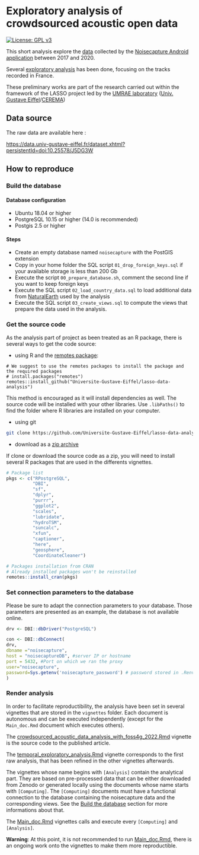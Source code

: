 # Exploratory analysis of crowdsourced acoustic open data

[![License: GPL v3](https://img.shields.io/badge/License-GPLv3-blue.svg)](https://www.gnu.org/licenses/gpl-3.0)

This short analysis explore the [data](https://research-data.Universite-Gustave-Eiffel.fr/dataset.xhtml?persistentId=doi:10.25578/J5DG3W) collected by the [Noisecapture Android application](https://play.google.com/store/apps/details?id=org.noise_planet.noisecapture) between 2017 and 2020.

Several [exploratory analysis](https://Universite-Gustave-Eiffel.github.io/lasso-data-analysis/articles/) 
has been done, focusing on the tracks recorded in France.

These preliminary works are part of the research carried out 
within the framework of the LASSO project 
led by the [UMRAE laboratory](https://www.umrae.fr/en/) ([Univ. Gustave Eiffel](https://www.univ-gustave-eiffel.fr/)/[CEREMA](http://www.cerema.fr/))

## Data source

The raw data are available here :

https://data.univ-gustave-eiffel.fr/dataset.xhtml?persistentId=doi:10.25578/J5DG3W

## How to reproduce
### Build the database
#### Database configuration
- Ubuntu 18.04 or higher
- PostgreSQL 10.15 or higher (14.0 is recommended)
- Postgis 2.5 or higher

#### Steps

- Create an empty database named `noisecapture` with the PostGIS extension
- Copy in your home folder the SQL script `01_drop_foreign_keys.sql` if your available storage is less than 200 Gb
- Execute the script `00_prepare_database.sh`, comment the second line if you want to keep foreign keys
- Execute the SQL script `02_load_country_data.sql` to load additional data from [NaturalEarth](https://www.naturalearthdata.com/downloads/10m-cultural-vectors/) used by the analysis
- Execute the SQL script `03_create_views.sql` to compute the views that prepare the data used in the analysis.

### Get the source code

As the analysis part of project as been treated as an R package, there is several ways 
to get the code source:

- using R and the [remotes package](https://remotes.r-lib.org/):

```{r package-installation, eval=FALSE}
# We suggest to use the remotes packages to install the package and the required packages
# install.packages("remotes")
remotes::install_github("Universite-Gustave-Eiffel/lasso-data-analysis")
```

This method is encouraged as it will install dependencies as well.
The source code will be installed with your other libraries.
Use `.libPaths()` to find the folder where R libraries are installed on your computer.

- using git

```bash
git clone https://github.com/Universite-Gustave-Eiffel/lasso-data-analysis
```

- download as a [zip archive](https://github.com/Universite-Gustave-Eiffel/lasso-data-analysis/archive/refs/heads/main.zip)

If clone or download the source code as a zip, you will need to install several 
R packages that are used in the differents vignettes.

```r
# Package list
pkgs <- c("RPostgreSQL",
          "DBI",
          "sf",
          "dplyr",
          "purrr",
          "ggplot2",
          "scales",
          "lubridate",
          "hydroTSM",
          "suncalc",
          "xfun",
          "captioner",
          "here",
          "geosphere",
          "CoordinateCleaner")

# Packages installation from CRAN
# Already installed packages won't be reinstalled
remotes::install_cran(pkgs)
```

### Set connection parameters to the database

Please be sure to adapt the connection parameters to your database.
Those parameters are presented as an example, the database is not available online.

```r
drv <- DBI::dbDriver("PostgreSQL")

con <- DBI::dbConnect(
drv,
dbname ="noisecapture",
host = "noisecaptureDB", #server IP or hostname
port = 5432, #Port on which we ran the proxy
user="noisecapture",
password=Sys.getenv('noisecapture_password') # password stored in .Renviron. Use this to edit it : usethis::edit_r_environ()
)
```

### Render analysis

In order to facilitate reproductibility, the analysis have been set in several vignettes
that are stored in the `vignettes` folder.
Each document is autonomous and can be executed independently (except for the 
`Main_doc.Rmd` document which executes others).

The [crowdsourced_acoustic_data_analysis_with_foss4g_2022.Rmd](https://github.com/Universite-Gustave-Eiffel/lasso-data-analysis/blob/main/vignettes/crowdsourced_acoustic_data_analysis_with_foss4g_2022.Rmd) vignette is the source code to the published article.

The [temporal_exploratory_analysis.Rmd](https://github.com/Universite-Gustave-Eiffel/lasso-data-analysis/blob/main/vignettes/temporal_exploratory_analysis.Rmd) vignette corresponds to the first raw analysis, that has been refined in the other vignettes afterwards.

The vignettes whose name begins with `[Analysis]` contain the analytical part. 
They are based on pre-processed data that can be either downloaded from Zenodo 
or generated locally using the documents whose name starts with `[Computing]`.
The `[Computing]` documents must have a functional connection to the database 
containing the noisecapture data and the corresponding views. See the [Build the database](https://github.com/Universite-Gustave-Eiffel/lasso-data-analysis#build-the-database)
section for more informations about that.

The [Main_doc.Rmd](https://github.com/Universite-Gustave-Eiffel/lasso-data-analysis/blob/main/vignettes/Main_doc.Rmd)
vignettes calls and execute every `[Computing]` and `[Analysis]`.

**Warning**: At this point, it is not recommended to run [Main_doc.Rmd](https://github.com/Universite-Gustave-Eiffel/lasso-data-analysis/blob/main/vignettes/Main_doc.Rmd), there is an ongoing work onto the vignettes to make them more reproductible.






